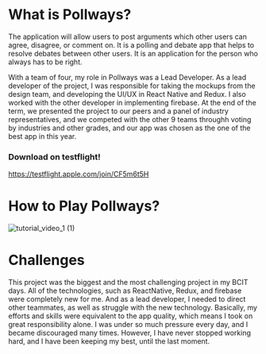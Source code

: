 # What is Pollways?
The application will allow users to post arguments which other users can agree, disagree, or comment on. It is a polling and debate app that helps to resolve debates between other users. It is an application for the person who always has to be right.

With a team of four, my role in Pollways was a Lead Developer. As a lead developer of the project, I was responsible for taking the mockups from the design team, and developing the UI/UX in React Native and Redux. I also worked with the other developer in implementing firebase. At the end of the term, we presented the project to our peers and a panel of industry representatives, and we competed with the other 9 teams throughh voting by industries and other grades, and our app was chosen as the one of the best app in this year.
<br>
### Download on testflight!<br>
https://testflight.apple.com/join/CF5m6t5H

# How to Play Pollways?

![tutorial_video_1 (1)](https://user-images.githubusercontent.com/32582917/60463358-a4c7c780-9c00-11e9-872a-21fcf7c5055c.gif)

# Challenges
This project was the biggest and the most challenging project in my BCIT days. All of the technologies, such as ReactNative, Redux, and firebase were completely new for me. And as a lead developer, I needed to direct other teammates, as well as struggle with the new technology. Basically, my efforts and skills were equivalent to the app quality, which means I took on great responsibility alone. I was under so much pressure every day, and I became discouraged many times. However, I have never stopped working hard, and I have been keeping my best, until the last moment.

